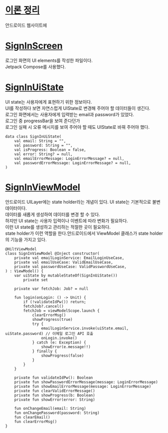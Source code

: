 # [이론 정리]()
안드로이드 웹사이트에 

# [SignInScreen](../../library/src/main/java/com/sarang/torang/compose/signinsignup/signin/SignInScreen.kt)

로그인 화면의 UI elements를 작성한 파일이다.</br>
Jetpack Compose를 사용했다.</br>

# [SignInUiState](../../library/src/main/java/com/sarang/torang/compose/signinsignup/signin/SignInViewModel.kt)

UI state는 사용자에게 표현하기 위한 정보이다.</br>
UI를 작성하다 보면 자연스럽게 UIState로 변경해 주어야 할 데이터들이 생긴다.</br>
로그인 화면에서는 사용자에게 입력받는 email과 password가 있었다.</br>
로그인 중 progressBar을 보여 준다던가</br>
로그인 실패 시 오류 메시지를 보여 주어야 할 때도 UIState로 바꿔 주어야 했다.</br>

```
data class SignInUiState(
    val email: String = "",
    val password: String = "",
    val isProgress: Boolean = false,
    val error: String? = null,
    val emailErrorMessage: LoginErrorMessage? = null,
    val passwordErrorMessage: LoginErrorMessage? = null,
)
```

# [SignInViewModel](../../library/src/main/java/com/sarang/torang/compose/signinsignup/signin/SignInViewModel.kt)

안드로이드 UILayer에는 state holder라는 개념이 있다. 
UI state는 기본적으로 불변 데이터이다.</br> 
데이터를 새롭게 생성하여 데이터를 변경 할 수 있다.</br>
하지만 UI state는 사용자 입력이나 이벤트에 따라 변화가 필요하다.</br>
이런 UI state를 생성하고 관리하는 적절한 곳이 필요하다.</br>
state holder가 이런 역할을 한다.안드로이드에서 ViewModel 클래스가 state holder의 기능을 가지고 있다.

```
@HiltViewModel
class SignInViewModel @Inject constructor(
    private val emailLoginService: EmailLoginUseCase,
    private val emailUseCase: ValidEmailUseCase,
    private val passwordUseCase: ValidPasswordUseCase,
) : ViewModel() {
    var uiState by mutableStateOf(SignInUiState())
        private set

    private var fetchJob: Job? = null
    
    fun login(onLogin: () -> Unit) {
        if (!validateIdPw()) return;
        fetchJob?.cancel()
        fetchJob = viewModelScope.launch {
            clearErrorMsg()
            showProgress(true)
            try {
                emailLoginService.invoke(uiState.email, uiState.password) // 이메일 로그인 API 호출
                onLogin.invoke()
            } catch (e: Exception) {
                showError(e.message!!)
            } finally {
                showProgress(false)
            }
        }
    }
    
    private fun validateIdPw(): Boolean
    private fun showPasswordErrorMessage(message: LoginErrorMessage)
    private fun showEmailErrorMessage(message: LoginErrorMessage)
    private fun clearValidErrorMessage()
    private fun showProgress(b: Boolean)
    private fun showError(error: String)
    
    fun onChangeEmail(email: String)
    fun onChangePassword(password: String)
    fun clearEmail()
    fun clearErrorMsg()
}
```